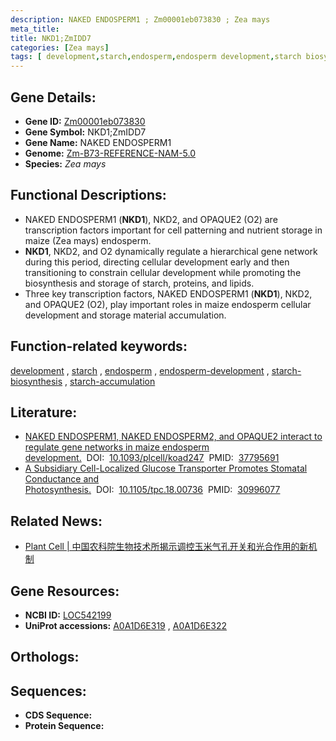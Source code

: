 ```yaml
---
description: NAKED ENDOSPERM1 ; Zm00001eb073830 ; Zea mays
meta_title:
title: NKD1;ZmIDD7
categories: [Zea mays]
tags: [ development,starch,endosperm,endosperm development,starch biosynthesis,starch accumulation ]
---
```


## Gene Details:
- **Gene ID:**	[Zm00001eb073830](https://www.maizegdb.org/gene_center/gene/Zm00001eb073830)
- **Gene Symbol:** NKD1;ZmIDD7
- **Gene Name:** NAKED ENDOSPERM1
- **Genome:** [Zm-B73-REFERENCE-NAM-5.0](https://www.maizegdb.org/genome/assembly/Zm-B73-REFERENCE-NAM-5.0)
- **Species:** *Zea mays*

## Functional Descriptions:
   - NAKED ENDOSPERM1 (**NKD1**), NKD2, and OPAQUE2 (O2) are transcription factors important for cell patterning and nutrient storage in maize (Zea mays) endosperm.
   - **NKD1**, NKD2, and O2 dynamically regulate a hierarchical gene network during this period, directing cellular development early and then transitioning to constrain cellular development while promoting the biosynthesis and storage of starch, proteins, and lipids.
   - Three key transcription factors, NAKED ENDOSPERM1 (**NKD1**), NKD2, and OPAQUE2 (O2), play important roles in maize endosperm cellular development and storage material accumulation.

## Function-related keywords:
[development](/tags/development/)&nbsp;,&nbsp;[starch](/tags/starch/)&nbsp;,&nbsp;[endosperm](/tags/endosperm/)&nbsp;,&nbsp;[endosperm-development](/tags/endosperm-development/)&nbsp;,&nbsp;[starch-biosynthesis](/tags/starch-biosynthesis/)&nbsp;,&nbsp;[starch-accumulation](/tags/starch-accumulation/)

## Literature:
   - [NAKED ENDOSPERM1, NAKED ENDOSPERM2, and OPAQUE2 interact to regulate gene networks in maize endosperm development.]( https://academic.oup.com/plcell/article/36/1/19/7289451)&nbsp;&nbsp;DOI:&nbsp;&nbsp;[10.1093/plcell/koad247](https://academic.oup.com/plcell/article/36/1/19/7289451)&nbsp;&nbsp;PMID:&nbsp;&nbsp;[37795691](https://pubmed.ncbi.nlm.nih.gov/37795691/)
   - [A Subsidiary Cell-Localized Glucose Transporter Promotes Stomatal Conductance and Photosynthesis.]( https://academic.oup.com/plcell/article/31/6/1328/5985672?login=true)&nbsp;&nbsp;DOI:&nbsp;&nbsp;[10.1105/tpc.18.00736](https://academic.oup.com/plcell/article/31/6/1328/5985672?login=true)&nbsp;&nbsp;PMID:&nbsp;&nbsp;[30996077](https://pubmed.ncbi.nlm.nih.gov/30996077/)

## Related News:
   - [Plant Cell | 中国农科院生物技术所揭示调控玉米气孔开关和光合作用的新机制](https://mp.weixin.qq.com/s?__biz=MzU3ODY3MDM0NA==&mid=2247490407&idx=3&sn=9ef4440e20bac174261ed09beca215c9&chksm=fd708100ca070816484e85ef4f50073485a7cab7fdfaae02cc5de699554dfe71fd1b9eed0bc1&scene=27#wechat_redirect)

## Gene Resources:
- **NCBI ID:** [LOC542199](https://www.ncbi.nlm.nih.gov/gene/?term=LOC542199)
- **UniProt accessions:** [A0A1D6E319](https://www.uniprot.org/uniprotkb/A0A1D6E319/entry)&nbsp;,&nbsp;[A0A1D6E322](https://www.uniprot.org/uniprotkb/A0A1D6E322/entry)

## Orthologs:

## Sequences:
- **CDS Sequence:**
- **Protein Sequence:**
